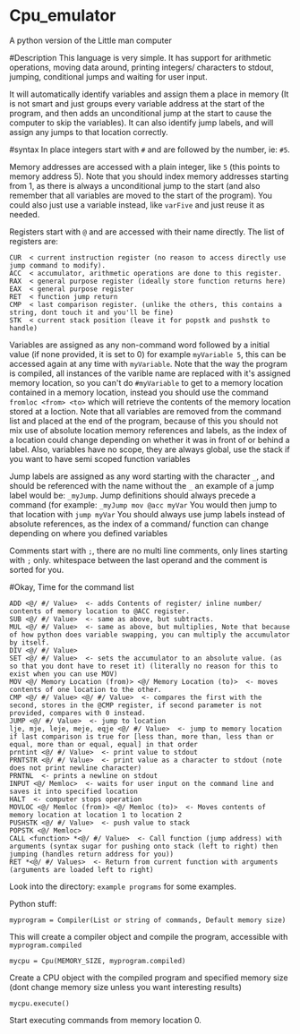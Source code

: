 # Cpu_emulator
A python version of the Little man computer


#Description
This language is very simple. It has support for arithmetic operations, moving data around, printing integers/ characters to stdout, jumping, conditional jumps and waiting for user input.

It will automatically identify variables and assign them a place in memory (It is not smart and just groups every variable address at the start of the program, and then adds an unconditional jump at the start to cause the computer to skip the variables). It can also identify jump labels, and will assign any jumps to that location correctly.

#syntax
In place integers start with ```#``` and are followed by the number, ie: ```#5```.

Memory addresses are accessed with a plain integer, like ```5``` (this points to memory address 5). Note that you should index memory addresses starting from 1, as there is always a unconditional jump to the start (and also remember that all variables are moved to the start of the program). You could also just use a variable instead, like ```varFive``` and just reuse it as needed.

Registers start with ```@``` and are accessed with their name directly.
The list of registers are:

```
CUR  < current instruction register (no reason to access directly use jump command to modify).
ACC  < accumulator, arithmetic operations are done to this register.
RAX  < general purpose register (ideally store function returns here)
EAX  < general purpose register
RET  < function jump return
CMP  < last comparison register. (unlike the others, this contains a string, dont touch it and you'll be fine)
STK  < current stack position (leave it for popstk and pushstk to handle)
```

Variables are assigned as any non-command word followed by a initial value (if none provided, it is set to 0)
for example ```myVariable 5```, this can be accessed again at any time with ```myVariable```. Note that the way the program is compiled, all instances of the varible name are replaced with it's assigned memory location, so you can't do ```#myVariable``` to get to a memory location contained in a memory location, instead you should use the command ```fromloc <from> <to>``` which will retrieve the contents of the memory location stored at a loction.
Note that all variables are removed from the command list and placed at the end of the program,
because of this you should not mix use of absolute location memory references and labels, as the index of a location could change depending on whether it was in front of or behind a label.
Also, variables have no scope, they are always global, use the stack if you want to have semi scoped function variables


Jump labels are assigned as any word starting with the character ```_```, and should be referenced with the name without the ```_```
an example of a jump label would be: ```_myJump```. Jump definitions should always precede a command (for example: ```_myJump mov @acc myVar```
You would then jump to that location with ```jump myVar```
You should always use jump labels instead of absolute references, as the index of a command/ function can change depending on where you defined variables

Comments start with ```;```, there are no multi line comments, only lines starting with ```;``` only. whitespace between the last operand and the comment is sorted for you.

#Okay, Time for the command list

```
ADD <@/ #/ Value>  <- adds Contents of register/ inline number/ contents of memory location to @ACC register.
SUB <@/ #/ Value>  <- same as above, but subtracts.
MUL <@/ #/ Value>  <- same as above, but multiplies, Note that because of how python does variable swapping, you can multiply the accumulator by itself.
DIV <@/ #/ Value>
SET <@/ #/ Value>  <- sets the accumulator to an absolute value. (as so that you dont have to reset it) (literally no reason for this to exist when you can use MOV)
MOV <@/ Memory Location (from)> <@/ Memory Location (to)>  <- moves contents of one location to the other.
CMP <@/ #/ Value> <@/ #/ Value>  <- compares the first with the second, stores in the @CMP register, if second parameter is not provided, compares with 0 instead.
JUMP <@/ #/ Value>  <- jump to location
lje, mje, leje, meje, eqje <@/ #/ Value>  <- jump to memory location if last comparison is true for [less than, more than, less than or equal, more than or equal, equal] in that order
prntint <@/ #/ Value>  <- print value to stdout
PRNTSTR <@/ #/ Value>  <- print value as a character to stdout (note does not print newline character)
PRNTNL  <- prints a newline on stdout
INPUT <@/ Memloc>  <- waits for user input on the command line and saves it into specified location
HALT  <- computer stops operation
MOVLOC <@/ Memloc (from)> <@/ Memloc (to)>  <- Moves contents of memory location at location 1 to location 2
PUSHSTK <@/ #/ Value>  <- push value to stack
POPSTK <@/ Memloc>
CALL <function> *<@/ #/ Value>  <- Call function (jump address) with arguments (syntax sugar for pushing onto stack (left to right) then jumping (handles return address for you))
RET *<@/ #/ Values>  <- Return from current function with arguments (arguments are loaded left to right)
```

Look into the directory: ```example programs``` for some examples.


Python stuff:

```
myprogram = Compiler(List or string of commands, Default memory size)
```
This will create a compiler object and compile the program, accessible with ```myprogram.compiled```


```
mycpu = Cpu(MEMORY_SIZE, myprogram.compiled)
```
Create a CPU object with the compiled program and specified memory size (dont change memory size unless you want interesting results)

```
mycpu.execute()
```
Start executing commands from memory location 0.
